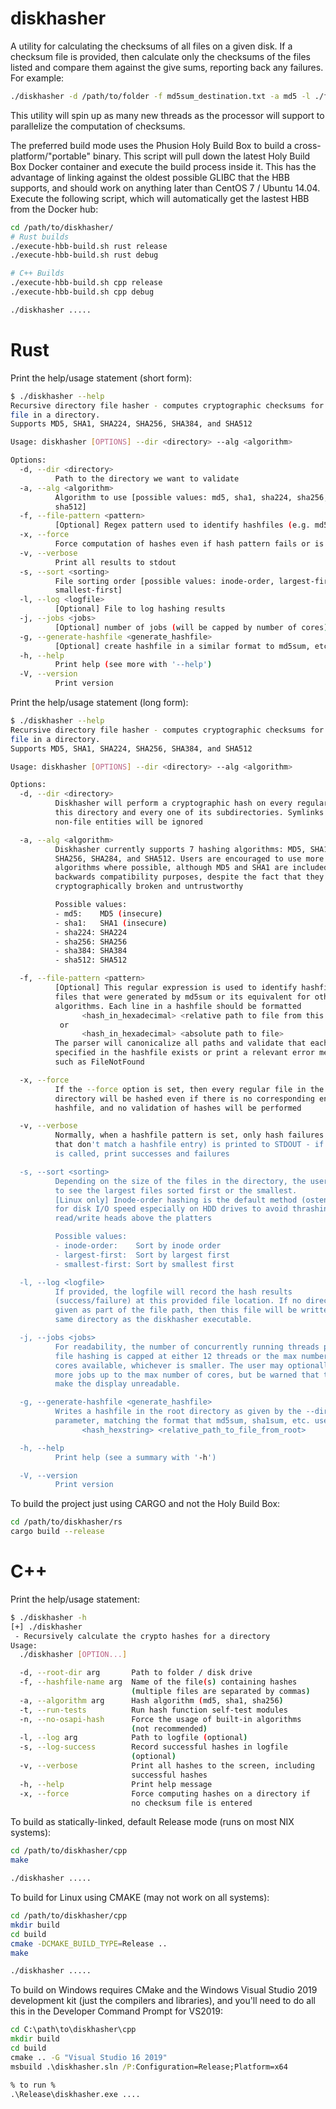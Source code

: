 # diskhasher

A utility for calculating the checksums of all files on a given disk. If a checksum file is provided, then calculate only the checksums of the files listed and compare them against the give sums, reporting back any failures. For example:

```bash
./diskhasher -d /path/to/folder -f md5sum_destination.txt -a md5 -l ./failures.log
```

This utility will spin up as many new threads as the processor will support to parallelize the computation of checksums.

The preferred build mode uses the Phusion Holy Build Box to build a cross-platform/"portable" binary. This script will pull down the latest Holy Build Box Docker container and execute the build process inside it. This has the advantage of linking against the oldest possible GLIBC that the HBB supports, and should work on anything later than CentOS 7 / Ubuntu 14.04. Execute the following script, which will automatically get the lastest HBB from the Docker hub:

```bash
cd /path/to/diskhasher/
# Rust builds
./execute-hbb-build.sh rust release
./execute-hbb-build.sh rust debug

# C++ Builds
./execute-hbb-build.sh cpp release
./execute-hbb-build.sh cpp debug

./diskhasher .....
```

# Rust

Print the help/usage statement (short form):

```bash
$ ./diskhasher --help
Recursive directory file hasher - computes cryptographic checksums for every
file in a directory.
Supports MD5, SHA1, SHA224, SHA256, SHA384, and SHA512

Usage: diskhasher [OPTIONS] --dir <directory> --alg <algorithm>

Options:
  -d, --dir <directory>
          Path to the directory we want to validate
  -a, --alg <algorithm>
          Algorithm to use [possible values: md5, sha1, sha224, sha256, sha384,
          sha512]
  -f, --file-pattern <pattern>
          [Optional] Regex pattern used to identify hashfiles (e.g. md5sum*.txt)
  -x, --force
          Force computation of hashes even if hash pattern fails or is omitted
  -v, --verbose
          Print all results to stdout
  -s, --sort <sorting>
          File sorting order [possible values: inode-order, largest-first,
          smallest-first]
  -l, --log <logfile>
          [Optional] File to log hashing results
  -j, --jobs <jobs>
          [Optional] number of jobs (will be capped by number of cores)
  -g, --generate-hashfile <generate_hashfile>
          [Optional] create hashfile in a similar format to md5sum, etc.
  -h, --help
          Print help (see more with '--help')
  -V, --version
          Print version
```

Print the help/usage statement (long form):

```bash
$ ./diskhasher --help
Recursive directory file hasher - computes cryptographic checksums for every
file in a directory.
Supports MD5, SHA1, SHA224, SHA256, SHA384, and SHA512

Usage: diskhasher [OPTIONS] --dir <directory> --alg <algorithm>

Options:
  -d, --dir <directory>
          Diskhasher will perform a cryptographic hash on every regular file in
          this directory and every one of its subdirectories. Symlinks and other
          non-file entities will be ignored

  -a, --alg <algorithm>
          Diskhasher currently supports 7 hashing algorithms: MD5, SHA1, SHA224,
          SHA256, SHA284, and SHA512. Users are encouraged to use more secure
          algorithms where possible, although MD5 and SHA1 are included for
          backwards compatibility purposes, despite the fact that they are
          cryptographically broken and untrustworthy

          Possible values:
          - md5:    MD5 (insecure)
          - sha1:   SHA1 (insecure)
          - sha224: SHA224
          - sha256: SHA256
          - sha384: SHA384
          - sha512: SHA512

  -f, --file-pattern <pattern>
          [Optional] This regular expression is used to identify hashfiles, i.e.
          files that were generated by md5sum or its equivalent for other hash
          algorithms. Each line in a hashfile should be formatted 
                <hash_in_hexadecimal> <relative path to file from this hashfile> 
           or 
                <hash_in_hexadecimal> <absolute path to file> 
          The parser will canonicalize all paths and validate that each file
          specified in the hashfile exists or print a relevant error message
          such as FileNotFound

  -x, --force
          If the --force option is set, then every regular file in the target
          directory will be hashed even if there is no corresponding entry in an
          hashfile, and no validation of hashes will be performed

  -v, --verbose
          Normally, when a hashfile pattern is set, only hash failures (ones
          that don't match a hashfile entry) is printed to STDOUT - if verbose
          is called, print successes and failures

  -s, --sort <sorting>
          Depending on the size of the files in the directory, the user may want
          to see the largest files sorted first or the smallest. 
          [Linux only] Inode-order hashing is the default method (ostensibly)
          for disk I/O speed especially on HDD drives to avoid thrashing the
          read/write heads above the platters

          Possible values:
          - inode-order:    Sort by inode order
          - largest-first:  Sort by largest first
          - smallest-first: Sort by smallest first

  -l, --log <logfile>
          If provided, the logfile will record the hash results
          (success/failure) at this provided file location. If no directory is
          given as part of the file path, then this file will be written to the
          same directory as the diskhasher executable.

  -j, --jobs <jobs>
          For readability, the number of concurrently running threads performing
          file hashing is capped at either 12 threads or the max number of CPU
          cores available, whichever is smaller. The user may optionally run
          more jobs up to the max number of cores, but be warned that this may
          make the display unreadable.

  -g, --generate-hashfile <generate_hashfile>
          Writes a hashfile in the root directory as given by the --dir
          parameter, matching the format that md5sum, sha1sum, etc. use, e.g. 
                <hash_hexstring> <relative_path_to_file_from_root>

  -h, --help
          Print help (see a summary with '-h')

  -V, --version
          Print version
```

To build the project just using CARGO and not the Holy Build Box:

```bash
cd /path/to/diskhasher/rs
cargo build --release
```

# C++

Print the help/usage statement:

```bash
$ ./diskhasher -h
[+] ./diskhasher
 - Recursively calculate the crypto hashes for a directory
Usage:
  ./diskhasher [OPTION...]

  -d, --root-dir arg       Path to folder / disk drive
  -f, --hashfile-name arg  Name of the file(s) containing hashes
                           (multiple files are separated by commas)
  -a, --algorithm arg      Hash algorithm (md5, sha1, sha256)
  -t, --run-tests          Run hash function self-test modules
  -n, --no-osapi-hash      Force the usage of built-in algorithms
                           (not recommended)
  -l, --log arg            Path to logfile (optional)
  -s, --log-success        Record successful hashes in logfile
                           (optional)
  -v, --verbose            Print all hashes to the screen, including
                           successful hashes
  -h, --help               Print help message
  -x, --force              Force computing hashes on a directory if
                           no checksum file is entered
```

To build as statically-linked, default Release mode (runs on most NIX systems):

```bash
cd /path/to/diskhasher/cpp
make

./diskhasher .....
```

To build for Linux using CMAKE (may not work on all systems):

```bash
cd /path/to/diskhasher/cpp
mkdir build
cd build
cmake -DCMAKE_BUILD_TYPE=Release ..
make

./diskhasher .....
```

To build on Windows requires CMake and the Windows Visual Studio 2019 development kit (just the compilers and libraries), and you'll need to do all this in the Developer Command Prompt for VS2019:

```cmd
cd C:\path\to\diskhasher\cpp
mkdir build
cd build
cmake .. -G "Visual Studio 16 2019"
msbuild .\diskhasher.sln /P:Configuration=Release;Platform=x64

% to run %
.\Release\diskhasher.exe ....
```